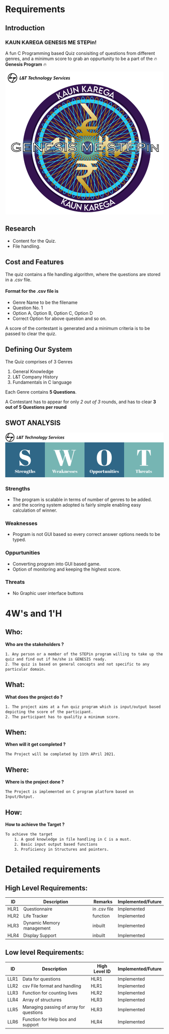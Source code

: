 # Requirements
## Introduction
### KAUN KAREGA GENESIS ME STEPin! 
A fun C Programming based Quiz consisiting of questions from different genres, and a minimum score to grab an oppurtunity to be a part of the :fire: **Genesis                   Program** :fire:


![MiniProject Intro Photo](kkgms.png)
## Research
* Content for the Quiz.
* File handling.


## Cost and Features
The quiz contains a file handling algorithm, where the questions are stored in a *.csv* file.

#### Format for the .csv file is
- Genre Name to be the filename
- Question No. 1
- Option A, Option B, Option C, Option D
- Correct Option for above question
and so on.

A score of the contestant is generated and a minimum criteria is to be passed to clear the quiz.

## Defining Our System
The Quiz comprises of 3 Genres
1. General Knowledge
2. L&T Company History
3. Fundamentals in C language

Each Genre contains **5 Questions**.

A Contestant has to appear for only *2 out of 3* rounds, and has to clear **3 out of 5 Questions per round**

## SWOT ANALYSIS
![SWOT analysis photo](swotanalysis.png)

### Strengths
* The program is scalable in terms of number of genres to be added.
* and the scoring system adopted is fairly simple enabling easy calculation of winner.
### Weaknesses
* Program is not GUI based so every correct answer options needs to be typed.
### Oppurtunities
* Converting program into GUI based game.
* Option of monitoring and keeping the highest score.
### Threats
* No Graphic user interface buttons

# 4W&#39;s and 1&#39;H

## Who:
**Who are the stakeholders ?**

    1. Any person or a member of the STEPin program willing to take up the quiz and find out if he/she is GENESIS ready.
    2. The quiz is based on general concepts and not specific to any particular domain. 

## What:
**What does the project do ?**

    1. The project aims at a fun quiz program which is input/output based depicting the score of the participant.
    2. The participant has to qualifiy a minimum score.

## When:
**When will it get completed ?**

    The Project will be completed by 11th APril 2021.

## Where:
**Where is the project done ?**

    The Project is implemented on C program platform based on Input/Output.

## How:
**How to achieve the Target ?**

    To achieve the target
        1. A good knowledge in file handling in C is a must.
        2. Basic input output based functions
        3. Proficiency in Structures and pointers.

# Detailed requirements
## High Level Requirements:
| ID    | Description   | Remarks      | Implemented/Future |
|-------|---------------|--------------|--------------------|
| HLR1  | Questionnaire | in .csv file | Implemented        |
| HLR2  | Life Tracker  | function     | Implemented        |
| HLR3  | Dynamic Memory management| inbuilt| Implemented   |              
| HLR4  | Display Support| inbuilt | Implemented            |



##  Low level Requirements:

| ID   | Description                  | High Level ID | Implemented/Future |
|------|------------------------------|---------------|--------------------|
| LLR1 | Data for questions           | HLR1          | Implemented        |
| LLR2 | csv File format and handling | HLR1          | Implemented        |
| LLR3 | Function for counting lives  | HLR2          | Implemented        |
| LLR4 | Array of structures          | HLR3          | Implemented        |
| LLR5 | Managing passing of array for questions | HLR3 | Implemented      |
| LLR6 | Function for Help box and support | HLR4 | Implemented            | 